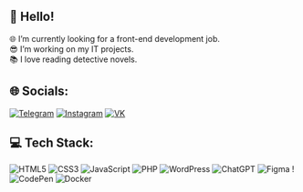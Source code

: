 ## 👋 Hello!

🌐 I’m currently looking for a front-end development job.<br>😎 I’m working on my IT projects.<br>📚 I love reading detective novels.

## 🌐 Socials:
[![Telegram](https://img.shields.io/badge/Telegram-2CA5E0?style=for-the-badge&logo=telegram&logoColor=white)](https://www.instagram.com/artoymshulyak/) [![Instagram](https://img.shields.io/badge/Instagram-%23E4405F.svg?style=for-the-badge&logo=Instagram&logoColor=white)](https://www.instagram.com/artoymshulyak/) [![VK](https://img.shields.io/badge/VK-%231DA1F2.svg?logo=VK&logoColor=white)](https://vk.com/id869393391) 

## 💻 Tech Stack:
![HTML5](https://img.shields.io/badge/html5-%23E34F26.svg?style=for-the-badge&logo=html5&logoColor=white) ![CSS3](https://img.shields.io/badge/css3-%231572B6.svg?style=for-the-badge&logo=css3&logoColor=white) ![JavaScript](https://img.shields.io/badge/javascript-%23323330.svg?style=for-the-badge&logo=javascript&logoColor=%23F7DF1E) ![PHP](https://img.shields.io/badge/php-%23777BB4.svg?style=for-the-badge&logo=php&logoColor=white) ![WordPress](https://img.shields.io/badge/WordPress-%23117AC9.svg?style=for-the-badge&logo=WordPress&logoColor=white) ![ChatGPT](https://img.shields.io/badge/chatGPT-74aa9c?style=for-the-badge&logo=openai&logoColor=white) ![Figma](https://img.shields.io/badge/figma-%23F24E1E.svg?style=for-the-badge&logo=figma&logoColor=white) ! ![CodePen](https://img.shields.io/badge/CodePen-white?style=for-the-badge&logo=codepen&logoColor=black) ![Docker](https://img.shields.io/badge/docker-%230db7ed.svg?style=for-the-badge&logo=docker&logoColor=white)







